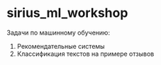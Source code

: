 # sirius_ml_workshop

Задачи по машинному обучению:

1. Рекомендательные системы
2. Классификация текстов на примере отзывов
